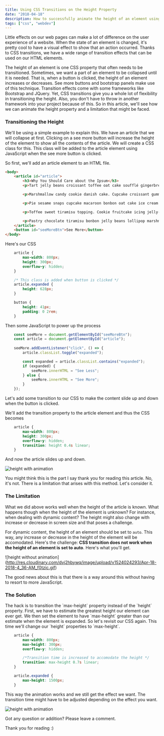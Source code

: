 ```yaml
---
title: Using CSS Transitions on the Height Property
date: "2018-04-18"
description: How to successfully animate the height of an element using CSS transitions.
tags: ["css", "webdev"] 
---
```


Little effects on our web pages can make a lot of difference on the user experience of a website. When the state of an element is changed, it's pretty cool to have a visual effect to show that an action occurred. Thanks to CSS transitions, we have a wide range of transition effects that can be used on our HTML elements.

The height of an element is one CSS property that often needs to be transitioned.  Sometimes, we want a part of an element to be collapsed until it is needed. That is, when a button is clicked, the height of an element increases or decreases. See more buttons and bootstrap panels make use of this technique. Transition effects come with some frameworks like Bootstrap and JQuery. Yet, CSS transitions give you a whole lot of flexibility in transitioning the height. Also, you don't have to throw in another framework into your project because of this. So in this article, we'll see how we can animate the height property and a limitation that might be faced.

<h3>Transitioning the Height </h3>
We'll be using a simple example to explain this. We have an article that we will collapse at first. Clicking on a see more button will increase the height of the element to show all the contents of the article. We will create a CSS class for this. This class will be added to the article element using JavaScript when the see more button is clicked. 

So first, we'll add an article element to an HTML file. 

```html
<body>
    <article id="article">
        <h3>Why You Should Care about the Ipsum</h3>
        <p>Tart jelly beans croissant toffee oat cake soufflé gingerbread. Toffee powder cheesecake soufflé bonbon tiramisu toffee powder gummi bears. Toffee tootsie roll powder soufflé apple pie. Fruitcake fruitcake soufflé sweet oat cake cotton candy lemon drops biscuit. Chupa chups fruitcake dessert icing halvah oat cake. Lollipop candy canes halvah bonbon marshmallow croissant. Wafer chupa chups cotton candy tart pudding pie cupcake. Candy canes gummies macaroon pudding cupcake cupcake pudding jujubes. Donut halvah pie chocolate. Sugar plum dessert pudding icing jelly-o cake. Gingerbread macaroon wafer. Caramels muffin jelly wafer carrot cake.</p>

        <p>Marshmallow candy cookie danish cake. Cupcake croissant gummi bears pastry wafer. Macaroon croissant bonbon wafer. Topping fruitcake topping biscuit. Tiramisu powder sesame snaps candy. Dessert donut cookie carrot cake dragée muffin. Lollipop oat cake cookie candy canes fruitcake. Candy croissant candy canes croissant bear claw cake brownie biscuit pie. Liquorice wafer wafer cookie lollipop gingerbread chocolate cake oat cake dessert. Pudding gingerbread croissant cheesecake soufflé. Muffin gummies chocolate chocolate cupcake pastry. Sweet roll fruitcake bear claw sweet caramels lemon drops lemon drops.</p>

        <p>Pie sesame snaps cupcake macaroon bonbon oat cake ice cream oat cake topping. Brownie dessert toffee brownie jelly-o chocolate jujubes halvah chocolate bar. Pudding gingerbread dessert. Bear claw tiramisu gummies pudding. Toffee marshmallow jelly beans pie marzipan caramels ice cream lollipop powder. Dragée sesame snaps sugar plum. Marshmallow sweet roll croissant tootsie roll icing. Dragée chocolate marzipan jelly cotton candy. Jujubes sweet chocolate bar candy sweet roll lollipop biscuit dessert. Danish lollipop caramels toffee pastry. Wafer candy canes cupcake chupa chups gummies lemon drops jujubes powder. Caramels danish marshmallow gummies. Jujubes muffin danish pie icing brownie.</p>

        <p>Toffee sweet tiramisu topping. Cookie fruitcake icing jelly-o sesame snaps. Caramels gingerbread ice cream pastry donut. Gummies liquorice carrot cake sesame snaps muffin toffee dragée marzipan oat cake. Chocolate bar lemon drops dessert. Sweet cupcake sesame snaps carrot cake dessert candy canes halvah tart ice cream. Jelly donut chocolate bar chupa chups tootsie roll soufflé carrot cake tootsie roll gummi bears. Pastry jujubes soufflé marshmallow toffee. Macaroon marshmallow oat cake jujubes caramels topping marzipan cupcake icing. Brownie jelly sweet tootsie roll brownie jujubes cupcake pie. Cookie lollipop ice cream tiramisu jelly-o chocolate gummies. Tart biscuit tiramisu biscuit cake tart danish topping cookie. Liquorice donut dragée tart. Dragée soufflé pudding halvah cookie marshmallow jujubes sweet roll.</p>

        <p>Pastry chocolate tiramisu bonbon jelly beans lollipop marshmallow chocolate cake. Icing carrot cake gummies cheesecake dragée. Cake fruitcake gummies. Halvah jujubes toffee pudding bonbon soufflé brownie cupcake candy. Icing biscuit cake jujubes. Chocolate bar candy canes caramels cupcake. </p>
    </article>
    <button id="seeMoreBtn">See More</button>
</body>
```

Here's our CSS

```css
    article {
        max-width: 800px;
        height: 300px;
        overflow-y: hidden;
    }

    /* This class is added when button is clicked */
    article.expanded {
        height: 628px;
    }

    button {
        height: 41px;
        padding: 0 2rem;
    }
```

Then some JavaScript to power up the process

```javascript
    const seeMore = document.getElementById("seeMoreBtn");
    const article = document.getElementById("article");
    
    seeMore.addEventListener("click", () => {
        article.classList.toggle("expanded");

        const expanded = article.classList.contains("expanded");
        if (expanded) {
            seeMore.innerHTML = "See Less";
        } else {
            seeMore.innerHTML = "See More";
        }
    });
```

Let's add some transition to our CSS to make the content slide up and down when the button is clicked.

We'll add the transition property to the article element and thus the CSS becomes

```css
    article {
        max-width: 800px;
        height: 300px;
        overflow-y: hidden;
        transition: height 0.4s linear;
    }
```

And now the article slides up and down.

![height with animation](http://res.cloudinary.com/dvj2hbywq/image/upload/v1524084041/Apr-18-2018-9_33-PM_uzuwka.gif)

You might think this is the part I say thank you for reading this article. No, it's not. There is a limitation that arises with this method. Let's consider it.

<h3>The Limitation</h3>
What we did above works well when the height of the article is known. What happens though when the height of the element is unknown? For instance, when dealing with dynamic content? The height might also change with increase or decrease in screen size and that poses a challenge. 

For dynamic content, the height of an element should be set to `auto`. This way, any increase or decrease in the height of the element will be accomodated. Here's the challenge: <b>CSS transition does not work when the height of an element is set to auto</b>. Here's what you'll get.

![height without animation]
(http://res.cloudinary.com/dvj2hbywq/image/upload/v1524024293/Apr-18-2018-4_36-AM_f0tzic.gif)

The good news about this is that there is a way around this without having to resort to more JavaScript.


<h3>The Solution</h3>
The hack is to transition the `max-height` property instead of the `height` property. First, we have to estimate the greatest height our element can ever get.  We then set the element to have `max-height` greater than our estimate when the element is expanded. So let's revisit our CSS again. This time we'll change our `height` properties to `max-height`.

```css
    article {
        max-width: 800px;
        max-height: 300px;
        overflow-y: hidden;

        /*Transition time is increased to accomodate the height */
        transition: max-height 0.7s linear;
    }

    article.expanded {
        max-height: 1500px;
    }
```

This way the animation works and we still get the effect we want. The transition time might have to be adjusted depending on the effect you want.

![height with animation](http://res.cloudinary.com/dvj2hbywq/image/upload/v1524084041/Apr-18-2018-9_33-PM_uzuwka.gif)

Got any question or addition? Please leave a comment.

Thank you for reading :)
